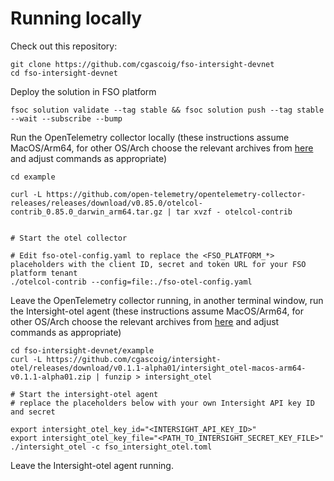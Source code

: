 

# Running locally

Check out this repository:

```
git clone https://github.com/cgascoig/fso-intersight-devnet
cd fso-intersight-devnet
```

Deploy the solution in FSO platform

```
fsoc solution validate --tag stable && fsoc solution push --tag stable --wait --subscribe --bump
```

Run the OpenTelemetry collector locally (these instructions assume MacOS/Arm64, for other OS/Arch choose the relevant archives from [here](https://github.com/open-telemetry/opentelemetry-collector-releases/releases/tag/v0.85.0) and adjust commands as appropriate)

```
cd example

curl -L https://github.com/open-telemetry/opentelemetry-collector-releases/releases/download/v0.85.0/otelcol-contrib_0.85.0_darwin_arm64.tar.gz | tar xvzf - otelcol-contrib


# Start the otel collector

# Edit fso-otel-config.yaml to replace the <FSO_PLATFORM_*> placeholders with the client ID, secret and token URL for your FSO platform tenant
./otelcol-contrib --config=file:./fso-otel-config.yaml
```

Leave the OpenTelemetry collector running, in another terminal window, run the Intersight-otel agent (these instructions assume MacOS/Arm64, for other OS/Arch choose the relevant archives from [here](https://github.com/cgascoig/intersight-otel/releases/tag/v0.1.1-alpha01) and adjust commands as appropriate)

```
cd fso-intersight-devnet/example
curl -L https://github.com/cgascoig/intersight-otel/releases/download/v0.1.1-alpha01/intersight_otel-macos-arm64-v0.1.1-alpha01.zip | funzip > intersight_otel

# Start the intersight-otel agent
# replace the placeholders below with your own Intersight API key ID and secret

export intersight_otel_key_id="<INTERSIGHT_API_KEY_ID>" 
export intersight_otel_key_file="<PATH_TO_INTERSIGHT_SECRET_KEY_FILE>"
./intersight_otel -c fso_intersight_otel.toml
```
Leave the Intersight-otel agent running. 
